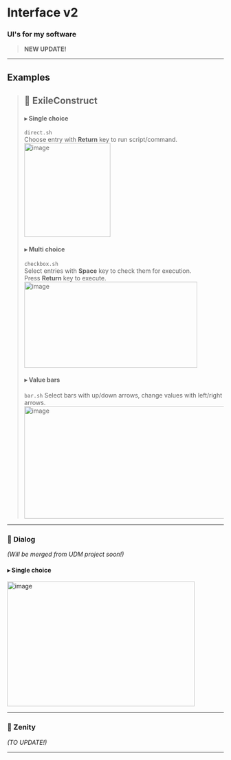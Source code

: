 # Interface v2
### UI's for my software
> **NEW UPDATE!**

---

## Examples

>## 🔹 ExileConstruct
>#### ▸ Single choice  
>`direct.sh`  
>Choose entry with **Return** key to run script/command. \
><img width="200" height="218" alt="image" src="https://github.com/user-attachments/assets/65781bfc-8065-48c4-a772-34985d50b7a2" />
>
>#### ▸ Multi choice  
>`checkbox.sh`  
>Select entries with **Space** key to check them for execution.  
>Press **Return** key to execute. \
><img width="402" height="200" alt="image" src="https://github.com/user-attachments/assets/16f9b6a3-9d2d-44ca-b0df-9bb62a8dcf47" />
>
>#### ▸ Value bars
>`bar.sh`
>Select bars with up/down arrows, change values with left/right arrows. \
><img width="949" height="261" alt="image" src="https://github.com/user-attachments/assets/e42a2988-512b-404a-b916-acd8c7b3dcda" />

---

### 🔹 Dialog  
*(Will be merged from UDM project soon!)*  

#### ▸ Single choice  

<img width="436" height="290" alt="image" src="https://github.com/user-attachments/assets/fd93dfcd-c46a-4833-ba9d-0887ea82294a" />

---

### 🔹 Zenity  
*(TO UPDATE!)*

---
